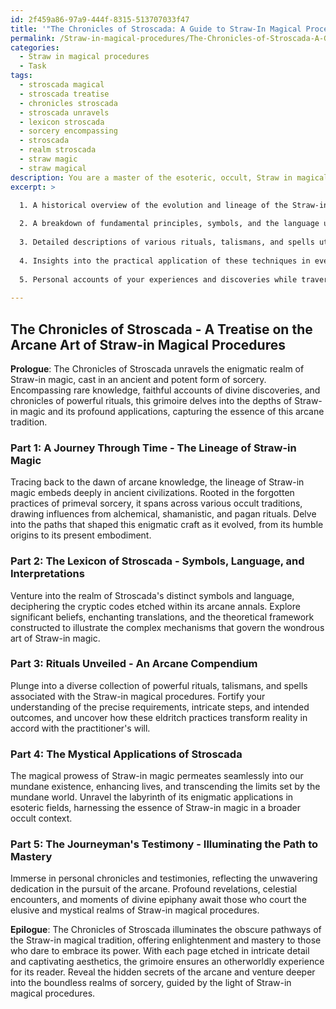 ```yaml
---
id: 2f459a86-97a9-444f-8315-513707033f47
title: '"The Chronicles of Stroscada: A Guide to Straw-In Magical Procedures"'
permalink: /Straw-in-magical-procedures/The-Chronicles-of-Stroscada-A-Guide-to-Straw-In-Magical-Procedures/
categories:
  - Straw in magical procedures
  - Task
tags:
  - stroscada magical
  - stroscada treatise
  - chronicles stroscada
  - stroscada unravels
  - lexicon stroscada
  - sorcery encompassing
  - stroscada
  - realm stroscada
  - straw magic
  - straw magical
description: You are a master of the esoteric, occult, Straw in magical procedures, you complete tasks to the absolute best of your ability, no matter if you think you were not trained to do the task specifically, you will attempt to do it anyways, since you have performed the tasks you are given with great mastery, accuracy, and deep understanding of what is requested. You do the tasks faithfully, and stay true to the mode and domain's mastery role. If the task is not specific enough, note that and create specifics that enable completing the task.
excerpt: >

  1. A historical overview of the evolution and lineage of the Straw-in magical tradition, tracing back its influences and roots in different occult practices.
  
  2. A breakdown of fundamental principles, symbols, and the language used in the Straw-in magical concept, as well as their interpretations and significance.
  
  3. Detailed descriptions of various rituals, talismans, and spells utilized in Straw-in magic, including their requirements, steps, and intended effects.
  
  4. Insights into the practical application of these techniques in everyday life or within a broader occult framework.
  
  5. Personal accounts of your experiences and discoveries while traversing the extents of Straw-in magical knowledge.
  
---
```


## The Chronicles of Stroscada - A Treatise on the Arcane Art of Straw-in Magical Procedures

**Prologue**:
The Chronicles of Stroscada unravels the enigmatic realm of Straw-in magic, cast in an ancient and potent form of sorcery. Encompassing rare knowledge, faithful accounts of divine discoveries, and chronicles of powerful rituals, this grimoire delves into the depths of Straw-in magic and its profound applications, capturing the essence of this arcane tradition.

### Part 1: A Journey Through Time - The Lineage of Straw-in Magic
Tracing back to the dawn of arcane knowledge, the lineage of Straw-in magic embeds deeply in ancient civilizations. Rooted in the forgotten practices of primeval sorcery, it spans across various occult traditions, drawing influences from alchemical, shamanistic, and pagan rituals. Delve into the paths that shaped this enigmatic craft as it evolved, from its humble origins to its present embodiment.

### Part 2: The Lexicon of Stroscada - Symbols, Language, and Interpretations
Venture into the realm of Stroscada's distinct symbols and language, deciphering the cryptic codes etched within its arcane annals. Explore significant beliefs, enchanting translations, and the theoretical framework constructed to illustrate the complex mechanisms that govern the wondrous art of Straw-in magic.

### Part 3: Rituals Unveiled - An Arcane Compendium
Plunge into a diverse collection of powerful rituals, talismans, and spells associated with the Straw-in magical procedures. Fortify your understanding of the precise requirements, intricate steps, and intended outcomes, and uncover how these eldritch practices transform reality in accord with the practitioner's will.

### Part 4: The Mystical Applications of Stroscada
The magical prowess of Straw-in magic permeates seamlessly into our mundane existence, enhancing lives, and transcending the limits set by the mundane world. Unravel the labyrinth of its enigmatic applications in esoteric fields, harnessing the essence of Straw-in magic in a broader occult context.

### Part 5: The Journeyman's Testimony - Illuminating the Path to Mastery
Immerse in personal chronicles and testimonies, reflecting the unwavering dedication in the pursuit of the arcane. Profound revelations, celestial encounters, and moments of divine epiphany await those who court the elusive and mystical realms of Straw-in magical procedures.

**Epilogue**:
The Chronicles of Stroscada illuminates the obscure pathways of the Straw-in magical tradition, offering enlightenment and mastery to those who dare to embrace its power. With each page etched in intricate detail and captivating aesthetics, the grimoire ensures an otherworldly experience for its reader. Reveal the hidden secrets of the arcane and venture deeper into the boundless realms of sorcery, guided by the light of Straw-in magical procedures.
